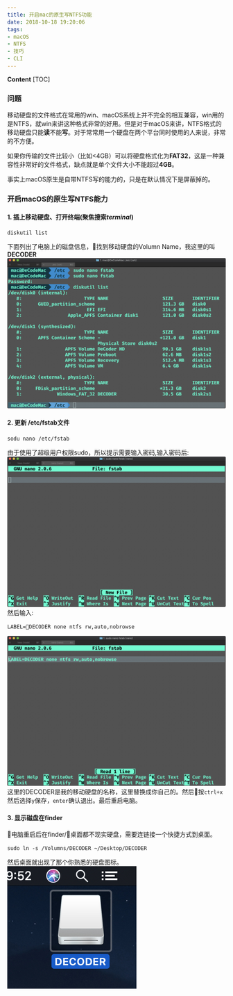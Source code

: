 ```yaml
---
title: 开启mac的原生写NTFS功能
date: 2018-10-18 19:20:06
tags: 
- macOS
- NTFS
- 技巧
- CLI
---
```


**Content**
[TOC]

### 问题
移动硬盘的文件格式在常用的win、macOS系统上并不完全的相互兼容，win用的是NTFS，就win来讲这种格式非常的好用。但是对于macOS来讲，NTFS格式的移动硬盘只能**读**不能**写**。对于常常用一个硬盘在两个平台同时使用的人来说，非常的不方便。

如果你传输的文件比较小（比如<4GB）可以将硬盘格式化为**FAT32**，这是一种兼容性非常好的文件格式，缺点就是单个文件大小不能超过**4GB**。

事实上macOS原生是自带NTFS写的能力的，只是在默认情况下是屏蔽掉的。

### 开启macOS的原生写NTFS能力
#### 1. 插上移动硬盘、打开终端(聚焦搜索*terminal*)
```
diskutil list
```
下面列出了电脑上的磁盘信息，找到移动硬盘的Volumn Name，我这里的叫**DECODER**
![1.0](开启mac的原生写NTFS功能/1.0.jpg)
#### 2. 更新 /etc/fstab文件
```
sodu nano /etc/fstab
```
由于使用了超级用户权限sudo，所以提示需要输入密码,输入密码后:
![2.0](开启mac的原生写NTFS功能/2.0.jpg)
然后输入:
```
LABEL=DECODER none ntfs rw,auto,nobrowse
```
![3.0](开启mac的原生写NTFS功能/3.0.jpg)
这里的DECODER是我的移动硬盘的名称，这里替换成你自己的。然后按`ctrl+x`然后选择`y`保存，`enter`确认退出。最后重启电脑。
#### 3. 显示磁盘在finder
电脑重启后在finder/桌面都不现实硬盘，需要连链接一个快捷方式到桌面。
```
sudo ln -s /Volumns/DECODER ~/Desktop/DECODER
```
然后桌面就出现了那个你熟悉的硬盘图标。
![4.0](开启mac的原生写NTFS功能/4.0.jpg)



